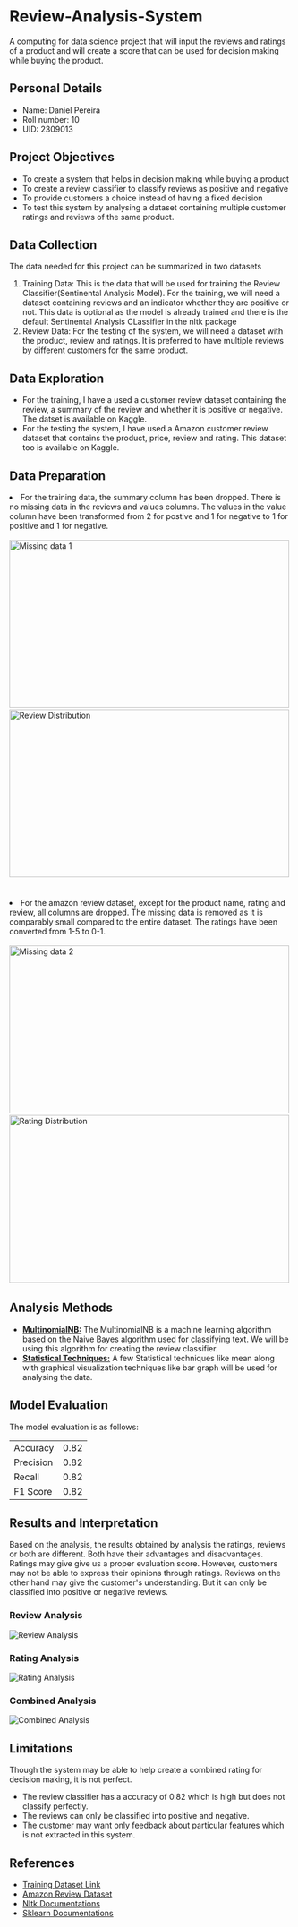 <h1>Review-Analysis-System</h1>
<p>A computing for data science project that will input the reviews and ratings of a product and will create a score that can be used for decision making while buying the product.</p>

<h2>Personal Details</h2>
<ul>
  <li>Name: Daniel Pereira</li>
  <li>Roll number: 10</li>
  <li>UID: 2309013</li>
</ul>

<h2>Project Objectives</h2>
<ul>
  <li>To create a system that helps in decision making while buying a product</li>
  <li>To create a review classifier to classify reviews as positive and negative</li>
  <li>To provide customers a choice instead of having a fixed decision</li>
  <li>To test this system by analysing a dataset containing multiple customer ratings and reviews of the same product.</li>
</ul>
<h2>Data Collection</h2>
<p>The data needed for this project can be summarized in two datasets</p>
<ol>
  <li>Training Data: This is the data that will be used for training the Review Classifier(Sentinental Analysis Model). For the training, we will need a dataset containing reviews and an indicator whether they are positive or not. This data is optional as the model is already trained and there is the default Sentinental Analysis CLassifier in the nltk package</li>
  <li>Review Data: For the testing of the system, we will need a dataset with the product, review and ratings. It is preferred to have multiple reviews by different customers for the same product. </li>
</ol>

<h2>Data Exploration</h2>
<ul>
  <li>For the training, I have a used a customer review dataset containing the review, a summary of the review and whether it is positive or negative. The datset is available on Kaggle.</li>
  <li>For the testing the system, I have used a Amazon customer review dataset that contains the product, price, review and rating. This dataset too is available on Kaggle.</li>
</ul>

<h2>Data Preparation</h2>
  <li>For the training data, the summary column has been dropped. There is no missing data in the reviews and values columns. The values in the value column have been transformed from 2 for postive and 1 for negative to 1 for positive and 1 for negative.<br><br>
  <img src="images/missing1.jpg" alt="Missing data 1" width=500, height=300>
  <img src="images/dist1.jpg" alt="Review Distribution" width=500, height=300>
  </li><br><br>
  <li>For the amazon review dataset, except for the product name, rating and review, all columns are dropped. The missing data is removed as it is comparably small compared to the entire dataset. The ratings have been converted from 1-5 to 0-1.<br>
  <br>
  <img src="images/missing2.jpg" alt="Missing data 2" width=500, height=300>
  <img src="images/dist2.jpg" alt="Rating Distribution" width=500, height=300></li>


<h2>Analysis Methods</h2>
<ul>
  <li>
    <b><u>MultinomialNB:</u></b> The MultinomialNB is a machine learning algorithm based on the Naive Bayes algorithm used for classifying text. We will be using this algorithm for creating the review classifier.
  </li>
  <li>
    <b><u>Statistical Techniques:</u></b> A few Statistical techniques like mean along with graphical visualization techniques like bar graph will be used for analysing the data.
  </li>
</ul>

<h2>Model Evaluation</h2>
<p>The model evaluation is as follows:</p>
<table>
  <tr>
    <td>Accuracy</td>
    <td>0.82</td>
  </tr>
  <tr>
    <td>Precision</td>
    <td>0.82</td>
  </tr>
  <tr>
    <td>Recall</td>
    <td>0.82</td>
  </tr>
  <tr>
    <td>F1 Score</td>
    <td>0.82</td>
  </tr>  
</table>

<h2>Results and Interpretation</h2>
<p>Based on the analysis, the results obtained by analysis the ratings, reviews or both are different. Both have their advantages and disadvantages. Ratings may give give us a proper evaluation score. However, customers may not be able to express their opinions through ratings. Reviews on the other hand may give the customer's understanding. But it can only be classified into positive or negative reviews.</p>
<h3>Review Analysis</h3>
<img src="images/analysis2.jpg" alt="Review Analysis">
<h3>Rating Analysis</h3>
<img src="images/analysis3.jpg" alt="Rating Analysis">
<h3>Combined Analysis</h3>
<img src="images/analysis1.jpg" alt="Combined Analysis">

<h2>Limitations</h2>
<p></p>Though the system may be able to help create a combined rating for decision making, it is not perfect.</p>
<ul>
  <li>
    The review classifier has a accuracy of 0.82 which is high but does not classify perfectly.
  </li>
  <li>
    The reviews can only be classified into positive and negative.
  </li>
  <li>
    The customer may want only feedback about particular features which is not extracted in this system.
  </li>
</ul>

<h2>References</h2>
<ul>
  <li>
    <a href="https://www.kaggle.com/datasets/bhavikardeshna/amazon-customerreviews-polarity">Training Dataset Link</a>
  </li>
  <li>
    <a href="https://www.kaggle.com/datasets/PromptCloudHQ/amazon-reviews-unlocked-mobile-phones">Amazon Review Dataset</a>
  </li>
  <li>
    <a href="https://www.nltk.org/">Nltk Documentations</a>
  </li>
  <li>
    <a href="https://scikit-learn.org/stable/index.html">Sklearn Documentations</a>
  </li>
</ul>

